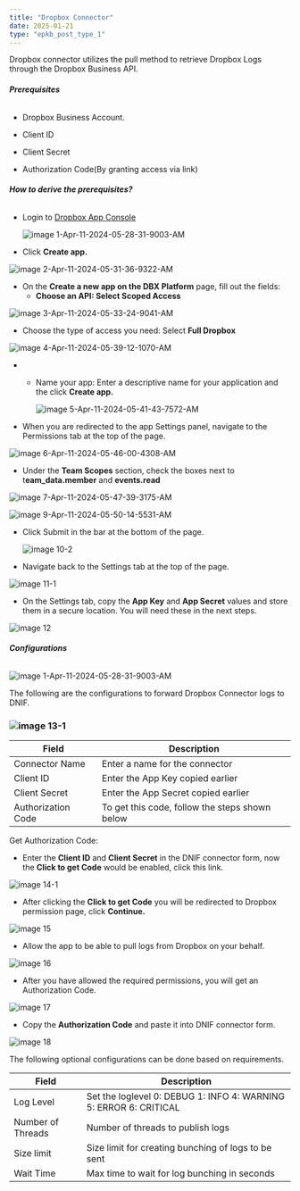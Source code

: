 ```yaml
---
title: "Dropbox Connector"
date: 2025-01-21
type: "epkb_post_type_1"
---
```


Dropbox connector utilizes the pull method to retrieve Dropbox Logs through the Dropbox Business API.

###### **Prerequisites**  

- Dropbox Business Account.

- Client ID

- Client Secret

- Authorization Code(By granting access via link)

###### **How to derive the prerequisites?**

- Login to [Dropbox App Console](https://www.dropbox.com/developers/apps)  
      
      
    ![image 1-Apr-11-2024-05-28-31-9003-AM](./images/image%201-Apr-11-2024-05-28-31-9003-AM.png)  
      
    

- Click **Create app.**  
    

![image 2-Apr-11-2024-05-31-36-9322-AM](images/image202-Apr-11-2024-05-31-36-9322-AM.png)

- On the **Create a new app on the DBX Platform** page, fill out the fields:
    - **Choose an API: Select Scoped Access**  
          
        

![image 3-Apr-11-2024-05-33-24-9041-AM](images/image203-Apr-11-2024-05-33-24-9041-AM.png)

- Choose the type of access you need: Select **Full Dropbox**  
    

![image 4-Apr-11-2024-05-39-12-1070-AM](images/image204-Apr-11-2024-05-39-12-1070-AM.png)

- - Name your app: Enter a descriptive name for your application and the click **Create app.**
    
      
    ![image 5-Apr-11-2024-05-41-43-7572-AM](images/image%205-Apr-11-2024-05-41-43-7572-AM.png)  
      
    

- When you are redirected to the app Settings panel, navigate to the Permissions tab at the top of the page.  
      
    

![image 6-Apr-11-2024-05-46-00-4308-AM](images/image206-Apr-11-2024-05-46-00-4308-AM.png)

- Under the **Team Scopes** section, check the boxes next to t**eam\_data.member** and **events.read**  
      
    

![image 7-Apr-11-2024-05-47-39-3175-AM](images/image207-Apr-11-2024-05-47-39-3175-AM.png)

![image 9-Apr-11-2024-05-50-14-5531-AM](images/image209-Apr-11-2024-05-50-14-5531-AM.png)

- Click Submit in the bar at the bottom of the page.  
      
      
    ![image 10-2](images/image%2010-2.png)  
      
    

- Navigate back to the Settings tab at the top of the page.  
      
    

![image 11-1](images/image2011-1.png)

- On the Settings tab, copy the **App Key** and **App Secret** values and store them in a secure location. You will need these in the next steps.

![image 12](images/image2012.png)

###### **Configurations**

![image 1-Apr-11-2024-05-28-31-9003-AM](./images/image%201-Apr-11-2024-05-28-31-9003-AM.png)

The following are the configurations to forward Dropbox Connector logs to DNIF.‌  
      
    

### ![image 13-1](images/image%2013-1.png)  
  

| Field | Description |
| --- | --- |
| Connector Name | Enter a name for the connector |
| Client ID | Enter the App Key copied earlier |
| Client Secret | Enter the App Secret copied earlier |
| Authorization Code | To get this code, follow the steps shown below |

Get Authorization Code:

- Enter the **Client ID** and **Client Secret** in the DNIF connector form, now the **Click to get Code** would be enabled, click this link.

![image 14-1](images/image2014-1.png)

- After clicking the **Click to get Code** you will be redirected to Dropbox permission page, click **Continue.**

![image 15](images/image2015.png)

- Allow the app to be able to pull logs from Dropbox on your behalf.

![image 16](images/image2016.png)

- After you have allowed the required permissions, you will get an Authorization Code.

![image 17](images/image2017.png)

- Copy the **Authorization Code** and paste it into DNIF connector form.

![image 18](images/image2018.png)

The following optional configurations can be done based on requirements.

| Field | Description |
| --- | --- |
| Log Level | Set the loglevel   0: DEBUG   1: INFO   4: WARNING   5: ERROR   6: CRITICAL |
| Number of Threads | Number of threads to publish logs |
| Size limit  | Size limit for creating bunching of logs to be sent |
| Wait Time | Max time to wait for log bunching in seconds |
